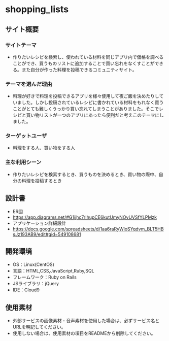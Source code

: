 # shopping_lists

## サイト概要
### サイトテーマ
- 作りたいレシピを検索し、使われている材料を同じアプリ内で価格を調べることができ、買うものリストに追加することで買い忘れをなくすことができる。また自分が作った料理を投稿できるコミュニティサイト。 

### テーマを選んだ理由
- 料理が好きで料理を投稿できるアプリを様々使用して夜ご飯を決めたりしていました。しかし投稿されているレシピに書かれている材料をもれなく買うことがとても難しくうっかり買い忘れてしまうことがありました。そこでレシピと買い物リストが一つのアプリにあったら便利だと考えこのテーマにしました。

### ターゲットユーザ
- 料理をする人、買い物をする人

### 主な利用シーン
- 作りたいレシピを検索するとき、買うものを決めるとき、買い物の際中、自分の料理を投稿するとき

## 設計書
- ER図
- https://app.diagrams.net/#G1ijhc7rIhupCE6kutUmyNOvUVSfYLPMzk
- アプリケーション詳細設計
- https://docs.google.com/spreadsheets/d/1aa6raRyWloSYqdvm_BLT5HBsJz193AB9/edit#gid=549108681

## 開発環境
- OS：Linux(CentOS)
- 言語：HTML,CSS,JavaScript,Ruby,SQL
- フレームワーク：Ruby on Rails
- JSライブラリ：jQuery
- IDE：Cloud9

## 使用素材
- 外部サービスの画像素材・音声素材を使用した場合は、必ずサービス名とURLを明記してください。
- 使用しない場合は、使用素材の項目をREADMEから削除してください。